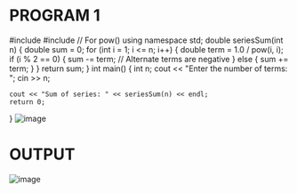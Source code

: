 # PROGRAM 1

#include <iostream>
#include <cmath>  // For pow()
using namespace std;
double seriesSum(int n) {
    double sum = 0;
    for (int i = 1; i <= n; i++) {
        double term = 1.0 / pow(i, i);
        if (i % 2 == 0) {
            sum -= term;  // Alternate terms are negative
        } else {
            sum += term;
        }
    }
    return sum;
}
int main() {
    int n;
    cout << "Enter the number of terms: ";
    cin >> n;

    cout << "Sum of series: " << seriesSum(n) << endl;
    return 0;
}
![image](https://github.com/user-attachments/assets/a656a0aa-e89c-432c-9801-623a6ad5776f)
# OUTPUT
![image](https://github.com/user-attachments/assets/7551a6b3-5303-433d-b009-1d8f607b98bc)

